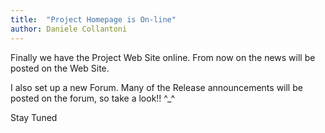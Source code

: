 ```yaml
---
title:  "Project Homepage is On-line"
author: Daniele Collantoni
---
```


Finally we have the Project Web Site online. From now on the news will be posted on the Web Site.

I also set up a new Forum. Many of the Release announcements will be posted on the forum, so take a look!! ^_^

Stay Tuned
